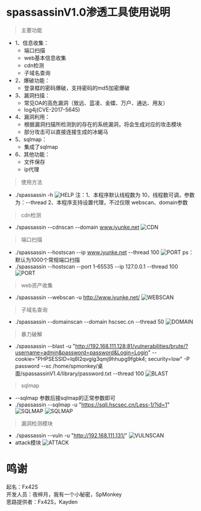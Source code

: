 # spassassinV1.0渗透工具使用说明

> 主要功能
+ 1、信息收集：
  + 端口扫描
  + web基本信息收集
  + cdn检测
  + 子域名查询
+ 2、爆破功能：
  + 登录框的密码爆破，支持密码的md5加密爆破
+ 3、漏洞扫描：
  + 常见OA的高危漏洞（致远、蓝凌、金蝶、万户、通达、用友）
  + log4j(CVE-2017-5645)
+ 4、漏洞利用：
  + 根据漏洞扫描所检测到的存在的系统漏洞，将会生成对应的攻击模块
  + 部分攻击可以直接连接生成的冰蝎马
+ 5、sqlmap：
  + 集成了sqlmap
+ 6、其他功能：
  + 文件保存 
  + ip代理

> 使用方法

* ./spassassin -h
![HELP](./picture/help.png)
注：1、本程序默认线程数为 10，线程数可调，参数为：--thread
   2、本程序支持设置代理，不过仅限 webscan、domain参数

> cdn检测

* ./spassassin --cdnscan --domain www.iyunke.net
![CDN](./picture/cdnscan.png)

> 端口扫描

* ./spassassin --hostscan --ip www.iyunke.net --thread 100
![PORT](./picture/port1.png)
ps：默认为1000个常规端口扫描
* ./spassassin --hostscan --port 1-65535 --ip 127.0.0.1 --thread 100
![PORT](./picture/port2.png)

> web资产收集

* ./spassassin --webscan -u http://www.iyunke.net/
![WEBSCAN](./picture/webscan.png)

> 子域名查询

* ./spassassin --domainscan --domain hscsec.cn --thread 50 
![DOMAIN](./picture/domain.png)

> 暴力破解

* ./spassassin --blast -u "http://192.168.111.128:81/vulnerabilities/brute/?username=admin&password=password&Login=Login" --cookie="PHPSESSID=lq8l2qvgig3qmj9hhupg9fgbk4; security=low" -P password --xc /home/spmonkey/桌面/spassassinV1.4/library/password.txt --thread 100
![BLAST](./picture/blast.png)

> sqlmap

* --sqlmap 参数后接sqlmap的正常参数即可
* ./spassassin --sqlmap -u "https://sqli.hscsec.cn/Less-1/?id=1"
![SQLMAP](./picture/sqlmap1.png)
![SQLMAP](./picture/sqlmap2.png)

> 漏洞检测模块

* ./spassassin --vuln -u "http://192.168.111.131/"
![VULNSCAN](./picture/vulnscan.png)
* attack模块
![ATTACK](./picture/attack.png)

#                  鸣谢
起名：Fx42S<br>开发人员：夜梓月，我有一个小秘密，SpMonkey<br>思路提供者：Fx42S，Kayden
